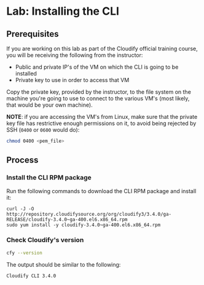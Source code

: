 # Lab: Installing the CLI

## Prerequisites

If you are working on this lab as part of the Cloudify official training course, you will be receiving
the following from the instructor:

* Public and private IP's of the VM on which the CLI is going to be installed
* Private key to use in order to access that VM

Copy the private key, provided by the instructor, to the file system on the machine you're going to use
to connect to the various VM's (most likely, that would be your own machine).

**NOTE**: if you are accessing the VM's from Linux, make sure that the private key file has restrictive enough
permissions on it, to avoid being rejected by SSH (`0400` or `0600` would do):

```bash
chmod 0400 <pem_file>
```

## Process

### Install the CLI RPM package

Run the following commands to download the CLI RPM package and install it:

```
curl -J -O http://repository.cloudifysource.org/org/cloudify3/3.4.0/ga-RELEASE/cloudify-3.4.0~ga-400.el6.x86_64.rpm
sudo yum install -y cloudify-3.4.0~ga-400.el6.x86_64.rpm
```

### Check Cloudify's version

```bash
cfy --version
```

The output should be similar to the following:

```
Cloudify CLI 3.4.0
```
